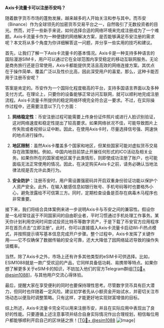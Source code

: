 **Axis卡流量卡可以注册币安吗？**

随着数字货币市场的蓬勃发展，越来越多的人开始关注和参与其中。而币安（Binance）作为全球领先的加密货币交易平台之一，自然吸引了无数投资者的目光。然而，对于一些新手来说，如何选择合适的网络环境来完成注册成为了一个难题。Axis卡流量卡作为一种便捷的网络解决方案，是否能够满足币安注册的需求呢？本文将从多个角度为你详细解答这一问题，并分享一些实用的技巧和建议。

首先，让我们了解一下Axis卡流量卡的基本情况。Axis卡是一种支持多种语言的国际漫游SIM卡，用户可以通过它在全球范围内享受稳定的移动互联网服务。无论是商务旅行还是日常使用，Axis卡都能提供灵活且高效的网络连接方案。其优点在于操作简单、覆盖广泛以及性价比高，因此深受用户的喜爱。那么，这种卡能否用于注册币安呢？

答案是肯定的。币安作为一个国际化程度极高的平台，支持多国语言界面以及多种支付方式。在理论上，只要你的设备能够正常访问互联网，就可以顺利地完成注册流程。Axis卡流量卡所提供的稳定网络环境完全符合这一要求。不过，在实际操作过程中，还需要注意以下几个方面：

1. **网络稳定性**：币安注册过程可能需要上传身份证件照片或进行人脸识别验证，这对网络速度和稳定性提出了较高要求。如果网络状况不佳，可能导致图片上传失败或者视频认证中断。因此，在使用Axis卡时，尽量选择信号强、网速快的地点进行操作。

2. **地区限制**：虽然Axis卡覆盖多个国家和地区，但某些国家可能对虚拟货币交易存在政策限制。例如，中国内地目前禁止开展任何形式的ICO活动及相关业务。如果你所在的国家或地区属于此类情形，则即使成功注册了账户，也可能面临无法正常使用的情况。因此，在决定购买Axis卡之前，请务必确认当地法律法规是否允许此类行为。

3. **安全防护**：注册币安时，用户需设置强密码并开启双重身份验证功能以保护个人资产安全。此外，在输入敏感信息如银行账号、手机号码等时也要格外小心，避免泄露给不可信第三方。同时，定期检查设备是否存在病毒木马程序也非常重要。

接下来，我们将结合具体案例来进一步说明Axis卡与币安之间的兼容性。假设你是一名经常往返于不同国家间的自由职业者，平时习惯通过手机处理工作事务。某天你计划利用空闲时间尝试投资比特币等数字资产，于是下载了币安官方应用程序并在首页点击“立即注册”。此时，你可以直接插入Axis卡流量卡启动Wi-Fi热点模式，并按照提示填写基本信息完成开户步骤。整个过程中，Axis卡发挥了关键作用——它不仅确保了数据传输的安全可靠，还大大降低了因网络延迟导致的操作失误概率。

当然，除了Axis卡之外，市场上还有许多其他类型的eSIM卡可供选择。比如，ESIM1088就是一款广受欢迎的产品，它同样具备低功耗、易携带等特点。如果你想了解更多关于eSIM卡的知识，不妨加入他们的官方Telegram群组[[TG💪+ @esim1088](https://t.me/s/esim1088)]，与其他用户交流心得体验。

最后，提醒大家在享受便利的同时也要保持理性思考。尽管数字货币具有巨大潜力，但同时也伴随着一定风险。建议初学者先从小额资金开始试水，并密切关注市场动态以便及时调整策略。只有这样，才能更好地实现财富增值的目标。

综上所述，Axis卡流量卡完全可以用来注册币安，并且在实际应用中表现出了良好的性能。只要遵循上述注意事项并结合自身实际情况作出合理规划，相信每位用户都能够顺利开启自己的区块链之旅！[[TG💪+ @esim1088](https://t.me/s/esim1088) ![Image](https://i.postimg.cc/4NQfJmqS/Snipaste-2025-05-13-00-14-12.png)]